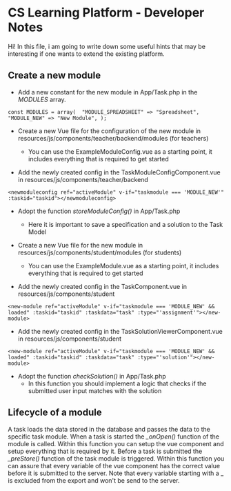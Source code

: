 # CS Learning Platform - Developer Notes

Hi! In this file, i am going to write down some useful hints that may be interesting if one wants to extend the existing platform.


## Create a new module

* Add a new constant for the new module in App/Task.php in the *MODULES* array.

`const MODULES = array( 
    "MODULE_SPREADSHEET" => "Spreadsheet", 
    "MODULE_NEW" => "New Module",
    );`

* Create a new Vue file for the configuration of the new module in resources/js/components/teacher/backend/modules (for teachers)
	* You can use the ExampleModuleConfig.vue as a starting point, it includes everything that is required to get started

* Add the newly created config in the TaskModuleConfigComponent.vue in resources/js/components/teacher/backend

`<newmoduleconfig ref="activeModule" v-if="taskmodule === 'MODULE_NEW'" :taskid="taskid"></newmoduleconfig>`

* Adopt the function *storeModuleConfig()* in App/Task.php
	* Here it is important to save a specification and a solution to the Task Model

* Create a new Vue file for  the new module in resources/js/components/student/modules (for students)
	* You can use the ExampleModule.vue as a starting point, it includes everything that is required to get started

* Add the newly created config in the TaskComponent.vue in resources/js/components/student

`<new-module ref="activeModule" v-if="taskmodule === 'MODULE_NEW' && loaded" :taskid="taskid" :taskdata="task" :type="'assignment'"></new-module>`

* Add the newly created config in the TaskSolutionViewerComponent.vue in resources/js/components/student

`<new-module ref="activeModule" v-if="taskmodule === 'MODULE_NEW' && loaded" :taskid="taskid" :taskdata="task" :type="'solution'"></new-module>`

* Adopt the function *checkSolution()* in App/Task.php
	* In this function you should implement a logic that checks if the submitted user input matches with the solution


## Lifecycle of a module

A task loads the data stored in the database and passes the data to the specific task module. When a task is started the *_onOpen()* function of the module is called. Within this function you can setup the vue component and setup everything that is required by it. Before a task is submitted the *_preStore()* function of the task module is triggered. Within this function you can assure that every variable of the vue component has the correct value before it is submitted to the server. Note that every variable starting with a _ is excluded from the export and won't be send to the server.

